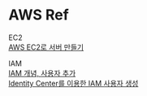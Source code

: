 # AWS Ref

EC2   
<a href="https://velog.io/@nefertiri/AWS-EC2%EB%A1%9C-%EC%84%9C%EB%B2%84-%EB%A7%8C%EB%93%A4%EA%B8%B0" ignore-vars="true">AWS EC2로 서버 만들기</a>

IAM   
<a href="https://velog.io/@ssongji/AWS-IAM-%EA%B0%9C%EB%85%90-%EA%B8%B0%EB%8A%A5-%EB%B0%8F-IAM-%EC%82%AC%EC%9A%A9%EC%9E%90-%EC%B6%94%EA%B0%80%ED%95%98%EA%B8%B0" ignore-vars="true">IAM 개념, 사용자 추가</a>   
<a href="https://growth-coder.tistory.com/115" ignore-vars="true">Identity Center를 이용한 IAM 사용자 생성</a>